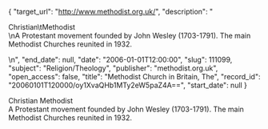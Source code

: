 {
  "target_url": "http://www.methodist.org.uk/", 
  "description": "<p>Christian\tMethodist<br />\nA Protestant movement founded by John Wesley (1703-1791).  The main Methodist Churches reunited in 1932.</p>\n", 
  "end_date": null, 
  "date": "2006-01-01T12:00:00", 
  "slug": 111099, 
  "subject": "Religion/Theology", 
  "publisher": "methodist.org.uk", 
  "open_access": false, 
  "title": "Methodist Church in Britain, The", 
  "record_id": "20060101T120000/oy1XvaQHb1MTy2eW5paZ4A==", 
  "start_date": null
}

<p>Christian	Methodist<br />
A Protestant movement founded by John Wesley (1703-1791).  The main Methodist Churches reunited in 1932.</p>

